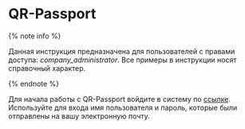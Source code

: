 # QR-Passport
{% note info %}

Данная инструкция предназначена для пользователей с правами доступа: _company_administrator_. Все примеры в инструкции носят справочный характер. 

{% endnote %}

Для начала работы с QR-Passport войдите в систему по [ссылке](https://qrpassport.app/admin). Используйте для входа имя пользователя и пароль, которые были отправлены на вашу электронную почту.
